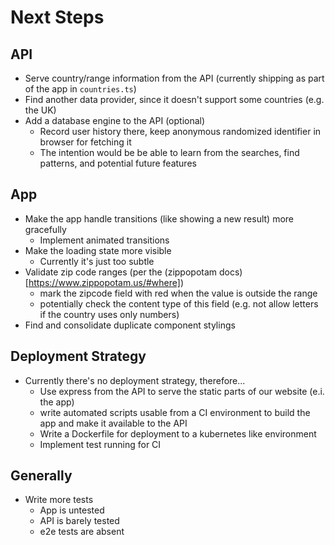 # Next Steps

## API

- Serve country/range information from the API (currently shipping as part of the app in `countries.ts`)
- Find another data provider, since it doesn't support some countries (e.g. the UK)
- Add a database engine to the API (optional)
  - Record user history there, keep anonymous randomized identifier in browser for fetching it
  - The intention would be be able to learn from the searches, find patterns, and potential future features

## App

- Make the app handle transitions (like showing a new result) more gracefully
  - Implement animated transitions
- Make the loading state more visible
  - Currently it's just too subtle
- Validate zip code ranges (per the (zippopotam docs)[https://www.zippopotam.us/#where])
  - mark the zipcode field with red when the value is outside the range
  - potentially check the content type of this field (e.g. not allow letters if the country uses only numbers)
- Find and consolidate duplicate component stylings

## Deployment Strategy

- Currently there's no deployment strategy, therefore...
  - Use express from the API to serve the static parts of our website (e.i. the app)
  - write automated scripts usable from a CI environment to build the app and make it available to the API
  - Write a Dockerfile for deployment to a kubernetes like environment
  - Implement test running for CI

## Generally

- Write more tests
  - App is untested
  - API is barely tested
  - e2e tests are absent
